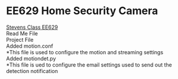 # EE629 Home Security Camera<br>
[Stevens Class EE629](https://sites.google.com/view/stevens-ee-629/home)<br>
Read Me File<br>
Project File<br>
Added motion.conf<br>
*This file is used to configure the motion and streaming settings<br>
Added motiondet.py<br>
*This file is ued to configure the email settings used to send out the detection notification<br>
